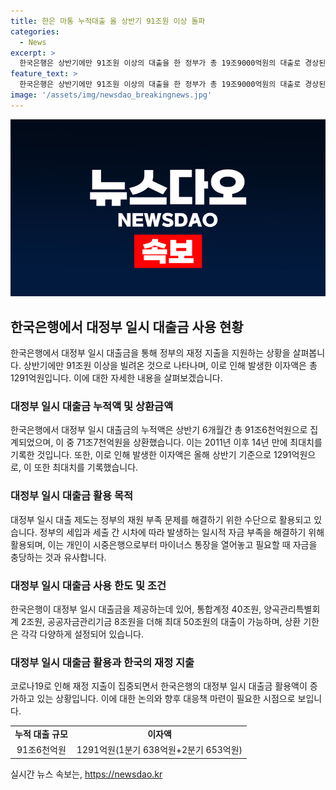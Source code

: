```yaml
---
title: 한은 마통 누적대출 올 상반기 91조원 이상 돌파
categories:
  - News
excerpt: >
  한국은행은 상반기에만 91조원 이상의 대출을 한 정부가 총 19조9000억원의 대출로 경상된 것으로 나타났다. 이는 2011년 이후 14년 만에 최대치이며, 상반기 코로나19로 인한 지출이 많아진 영향과 세수 펑크의 영향으로 지난 7년간 최대치를 기록했다. 이로써 올해 상반기에만 1291억원의 이자가 발생했으며, 정부는 이를 한은 마이너스통장을 이용하여 임시로 철저히 중으로 잠재웠다.
feature_text: >
  한국은행은 상반기에만 91조원 이상의 대출을 한 정부가 총 19조9000억원의 대출로 경상된 것으로 나타났다. 이는 2011년 이후 14년 만에 최대치이며, 상반기 코로나19로 인한 지출이 많아진 영향과 세수 펑크의 영향으로 지난 7년간 최대치를 기록했다. 이로써 올해 상반기에만 1291억원의 이자가 발생했으며, 정부는 이를 한은 마이너스통장을 이용하여 임시로 철저히 중으로 잠재웠다.
image: '/assets/img/newsdao_breakingnews.jpg'
---
```


<p><img src="/assets/img/newsdao_breakingnews.jpg" alt="pcversion 속보" /></p>

<h2 data-ke-size="size26">한국은행에서 대정부 일시 대출금 사용 현황</h2>

<p data-ke-size="size16">한국은행에서 대정부 일시 대출금을 통해 정부의 재정 지출을 지원하는 상황을 살펴봅니다. 상반기에만 91조원 이상을 빌려온 것으로 나타나며, 이로 인해 발생한 이자액은 총 1291억원입니다. 이에 대한 자세한 내용을 살펴보겠습니다.</p>

<h3>대정부 일시 대출금 누적액 및 상환금액</h3>

<p data-ke-size="size16">한국은행에서 대정부 일시 대출금의 누적액은 상반기 6개월간 총 91조6천억원으로 집계되었으며, 이 중 71조7천억원을 상환했습니다. 이는 2011년 이후 14년 만에 최대치를 기록한 것입니다. 또한, 이로 인해 발생한 이자액은 올해 상반기 기준으로 1291억원으로, 이 또한 최대치를 기록했습니다.</p>

<h3>대정부 일시 대출금 활용 목적</h3>

<p data-ke-size="size16">대정부 일시 대출 제도는 정부의 재원 부족 문제를 해결하기 위한 수단으로 활용되고 있습니다. 정부의 세입과 세출 간 시차에 따라 발생하는 일시적 자금 부족을 해결하기 위해 활용되며, 이는 개인이 시중은행으로부터 마이너스 통장을 열어놓고 필요할 때 자금을 충당하는 것과 유사합니다.</p>

<h3>대정부 일시 대출금 사용 한도 및 조건</h3>

<p data-ke-size="size16">한국은행이 대정부 일시 대출금을 제공하는데 있어, 통합계정 40조원, 양곡관리특별회계 2조원, 공공자금관리기금 8조원을 더해 최대 50조원의 대출이 가능하며, 상환 기한은 각각 다양하게 설정되어 있습니다.</p>

<h3>대정부 일시 대출금 활용과 한국의 재정 지출</h3>

<p data-ke-size="size16">코로나19로 인해 재정 지출이 집중되면서 한국은행의 대정부 일시 대출금 활용액이 증가하고 있는 상황입니다. 이에 대한 논의와 향후 대응책 마련이 필요한 시점으로 보입니다.</p>

<table>
    <tr>
        <td style="text-align: center; height: 17px;"><b>누적 대출 규모</b></td>
        <td style="text-align: center; height: 17px;"><b>이자액</b></td>
    </tr>
    <tr>
        <td style="text-align: center; height: 17px;">91조6천억원</td>
        <td style="text-align: center; height: 17px;">1291억원(1분기 638억원+2분기 653억원)</td>
    </tr>
</table>
실시간 뉴스 속보는, <a href="https://newsdao.kr" rel="dofollow">https://newsdao.kr</a>


